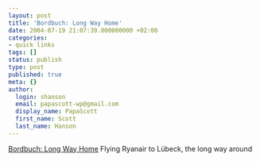 ```yaml
---
layout: post
title: 'Bordbuch: Long Way Home'
date: 2004-07-19 21:07:39.000000000 +02:00
categories:
- quick links
tags: []
status: publish
type: post
published: true
meta: {}
author:
  login: shanson
  email: papascott-wp@gmail.com
  display_name: PapaScott
  first_name: Scott
  last_name: Hanson
---
```

<p><a href="http://www.bordbuch.net/archives/000075.html">Bordbuch: Long Way Home</a> Flying Ryanair to Lübeck, the long way around</p>
